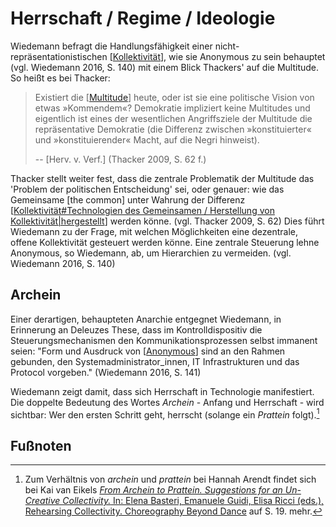 # Herrschaft / Regime / Ideologie

Wiedemann befragt die Handlungsfähigkeit einer nicht-repräsentationistischen [[Kollektivität]], wie sie Anonymous zu sein behauptet (vgl. Wiedemann 2016, S. 140) mit einem Blick Thackers' auf die Multitude. So heißt es bei Thacker:
> Existiert die [[Multitude]] heute, oder ist sie eine politische Vision von etwas »Kommendem«? Demokratie impliziert keine Multitudes und eigentlich ist eines der wesentlichen Angriffsziele der Multitude die repräsentative Demokratie (die Differenz zwischen »konstituierter« und »konstituierender« Macht, auf die Negri hinweist).
> 
> -- [Herv. v. Verf.] (Thacker 2009, S. 62 f.)

Thacker stellt weiter fest, dass die zentrale Problematik der Multitude das 'Problem der politischen Entscheidung' sei, oder genauer: wie das Gemeinsame [the common] unter Wahrung der Differenz [[Kollektivität#Technologien des Gemeinsamen / Herstellung von Kollektivität|hergestellt]] werden könne. (vgl. Thacker 2009, S. 62)
Dies führt Wiedemann zu der Frage, mit welchen Möglichkeiten eine dezentrale, offene Kollektivität gesteuert werden könne. Eine zentrale Steuerung lehne Anonymous, so Wiedemann, ab, um Hierarchien zu vermeiden. (vgl. Wiedemann 2016, S. 140)

## Archein
Einer derartigen, behaupteten Anarchie entgegnet Wiedemann, in Erinnerung an Deleuzes These, dass im Kontrolldispositiv die Steuerungsmechanismen den Kommunikationsprozessen selbst immanent seien: "Form und Ausdruck von [[Anonymous]] sind an den Rahmen gebunden, den Systemadministrator_innen, IT Infrastrukturen und das Protocol vorgeben." (Wiedemann 2016, S. 141)

Wiedemann zeigt damit, dass sich Herrschaft in Technologie manifestiert. Die doppelte Bedeutung des Wortes _Archein_ - Anfang und Herrschaft - wird sichtbar: Wer den ersten Schritt geht, herrscht (solange ein _Prattein_ folgt).[^1]

## Fußnoten
[^1]: Zum Verhältnis von _archein_ und _prattein_ bei Hannah Arendt findet sich bei Kai van Eikels [_From Archein to Prattein. Suggestions for an Un-Creative Collectivity._ In: Elena Basteri, Emanuele Guidi, Elisa Ricci (eds.), Rehearsing Collectivity. Choreography Beyond Dance](https://www.academia.edu/33153315/From_Archein_to_Prattein._Suggestions_for_an_Un-Creative_Collectivity._In_Elena_Basteri_Emanuele_Guidi_Elisa_Ricci_eds._Rehearsing_Collectivity._Choreography_Beyond_Dance) auf S. 19. mehr.

[//begin]: # "Autogenerated link references for markdown compatibility"
[Kollektivität]: Kollektivität.md "(Ambiguitäten der) Kollektivität"
[Multitude]: Multitude.md "Multitude"
[Kollektivität#Technologien des Gemeinsamen / Herstellung von Kollektivität|hergestellt]: Kollektivität.md "(Ambiguitäten der) Kollektivität"
[Anonymous]: Anonymous.md "Anonymous"
[//end]: # "Autogenerated link references"